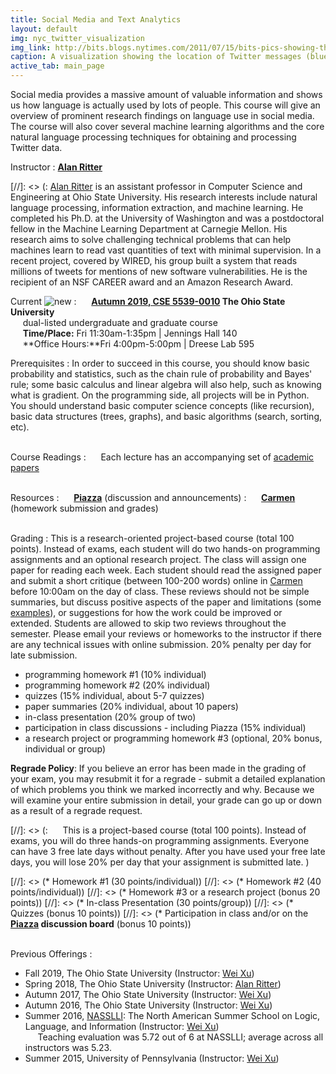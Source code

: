 ```yaml
---
title: Social Media and Text Analytics 
layout: default
img: nyc_twitter_visualization
img_link: http://bits.blogs.nytimes.com/2011/07/15/bits-pics-showing-the-location-of-tweets-and-flickr-photos/
caption: A visualization showing the location of Twitter messages (blue) and Flickr photos (orange) in New York City by Eric Fischer
active_tab: main_page 
---
```



Social media provides a massive amount of valuable information and shows us how language is actually used by lots of people. This course will give an overview of prominent research findings on language use in social media. The course will also cover several machine learning algorithms and the core natural language processing techniques for obtaining and processing Twitter data.


Instructor
: [**Alan Ritter**](http://aritter.github.io/)

[//]: <> (: [Alan Ritter](http://aritter.github.io/) is an assistant professor in Computer Science and Engineering at Ohio State University. His research interests include natural language processing, information extraction, and machine learning. He completed his Ph.D. at the University of Washington and was a postdoctoral fellow in the Machine Learning Department at Carnegie Mellon.  His research aims to solve challenging technical problems that can help machines learn to read vast quantities of text with minimal supervision.  In a recent project, covered by WIRED, his group built a system that reads millions of tweets for mentions of new software vulnerabilities.  He is the recipient of an NSF CAREER award and an Amazon Research Award.

Current ![new](assets/img/new_1.gif) 
: &nbsp;&nbsp;&nbsp;&nbsp; **[Autumn 2019, CSE 5539-0010](https://cse.osu.edu/department/courses/course-schedule) The Ohio State University** 
<br> &nbsp;&nbsp;&nbsp;&nbsp; dual-listed undergraduate and graduate course
<br> &nbsp;&nbsp;&nbsp;&nbsp; **Time/Place:** Fri 11:30am-1:35pm | Jennings Hall 140
<br> &nbsp;&nbsp;&nbsp;&nbsp; **Office Hours:**Fri 4:00pm-5:00pm | Dreese Lab 595

Prerequisites
: In order to succeed in this course, you should know basic probability and statistics, such as the chain rule of probability and Bayes' rule; some basic calculus and linear algebra will also help, such as knowing what is gradient. On the programming side, all projects will be in Python. You should understand basic computer science concepts (like recursion), basic data structures (trees, graphs), and basic algorithms (search, sorting, etc).  

<br>Course Readings
: &nbsp;&nbsp;&nbsp;&nbsp; Each lecture has an accompanying set of [academic papers](syllabus.html)

<br> Resources
: &nbsp;&nbsp;&nbsp;&nbsp; **[Piazza](https://piazza.com/class/k51hzd1mesz5k3)** (discussion and announcements)
: &nbsp;&nbsp;&nbsp;&nbsp; **[Carmen](https://osu.instructure.com/courses/75718)** (homework submission and grades)

<br>Grading
: This is a research-oriented project-based course (total 100 points). Instead of exams, each student will do two hands-on programming assignments and an optional research project. The class will assign one paper for reading each week. Each student should read the assigned paper and submit a short critique (between 100-200 words) online in [Carmen](https://carmen.osu.edu/) before 10:00am on the day of class. These reviews should not be simple summaries, but discuss positive aspects of the paper and limitations (some [examples](https://nlpers.blogspot.com/2016/08/some-papers-i-liked-at-acl-2016.html?m=0)), or suggestions for how the work could be improved or extended. Students are allowed to skip two reviews throughout the semester. Please email your reviews or homeworks to the instructor if there are any technical issues with online submission. 20% penalty per day for late submission.

- programming homework #1 (10% individual)
- programming homework #2 (20% individual) 
- quizzes (15% individual, about 5-7 quizzes) 
- paper summaries (20% individual, about 10 papers) 
- in-class presentation (20% group of two) 
- participation in class discussions - including Piazza (15% individual)
- a research project or programming homework #3 (optional, 20% bonus, individual or group)

**Regrade Policy**: If you believe an error has been made in the grading of your exam, you may resubmit it for a regrade - submit a detailed explanation of which problems you think we marked incorrectly and why. Because we will examine your entire submission in detail, your grade can go up or down as a result of a regrade request.

 
[//]: <> (: &nbsp;&nbsp;&nbsp;&nbsp; This is a project-based course (total 100 points). Instead of exams, you will do three hands-on programming assignments. Everyone can have 3 free late days without penalty. After you have used your free late days, you will lose 20% per day that your assignment is submitted late. )

[//]: <> (* Homework #1 (30 points/individual))
[//]: <> (* Homework #2 (40 points/individual))
[//]: <> (* Homework #3  or a research project (bonus 20 points))
[//]: <> (* In-class Presentation (30 points/group))
[//]: <> (* Quizzes (bonus 10 points))
[//]: <> (* Participation in class and/or on the **[Piazza](https://piazza.com/class/ishtc5j4j6h4p9) discussion board** (bonus 10 points))


<br>Previous Offerings
:
- Fall 2019, The Ohio State University (Instructor: [Wei Xu](http://cocoxu.github.io))
- Spring 2018, The Ohio State University (Instructor: [Alan Ritter](http://aritter.github.io))
- Autumn 2017, The Ohio State University (Instructor: [Wei Xu](http://cocoxu.github.io))
- Autumn 2016, The Ohio State University (Instructor: [Wei Xu](http://cocoxu.github.io))
- Summer 2016, [NASSLLI]((http://nasslli2016.rutgers.edu/about_nasslli.html)): The North American Summer School on Logic, Language, and Information (Instructor: [Wei Xu](http://cocoxu.github.io))
<br> &nbsp;&nbsp;&nbsp;&nbsp; Teaching evaluation was 5.72 out of 6 at NASSLLI; average across all instructors was 5.23. 
- Summer 2015, University of Pennsylvania (Instructor: [Wei Xu](http://cocoxu.github.io))


